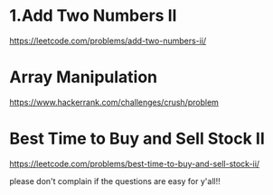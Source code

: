 # 1.Add Two Numbers II
https://leetcode.com/problems/add-two-numbers-ii/

# Array Manipulation
https://www.hackerrank.com/challenges/crush/problem

# Best Time to Buy and Sell Stock II
https://leetcode.com/problems/best-time-to-buy-and-sell-stock-ii/

please don't complain if the questions are easy for y'all!!